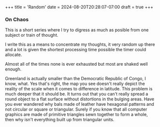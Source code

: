 +++
title = 'Random'
date = 2024-08-20T20:28:07-07:00
draft = true
+++

### On Chaos

This is a short series where I try to digress as much as posible from one subject or train of thought. 

 I write this as a means to concentrate my thoughts, it very random up there and a lot is given the shortest processing time possible the timer could allocate.

 Almost all of the times none is ever exhausted but most are shaked well enough.
 
 Greenland is actually smaller than the Democratic Republic of Congo, I know, what. Yes that's right, the map you see doesn't really depict the reality of the scale 
 when it comes to difference in latitude. This problem is much deeper that it should be. It turns out that you can't really spread a round object to a flat surface without distortions 
 in the bulging areas. Have you ever wandered why bals made of leather have hexagonal patterns and not circular or square or triangular. Surely if you know that all computer graphics are 
 made of primitive triangles sewn together to form a whole, then why isn't everything built up from triangular units.